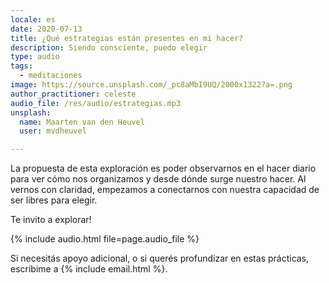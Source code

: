 ```yaml
---
locale: es
date: 2020-07-13
title: ¿Qué estrategias están presentes en mi hacer?
description: Siendo consciente, puedo elegir
type: audio
tags:
  - meditaciones
image: https://source.unsplash.com/_pc8aMbI9UQ/2000x1322?a=.png
author_practitioner: celeste
audio_file: /res/audio/estrategias.mp3
unsplash:
  name: Maarten van den Heuvel
  user: mvdheuvel

---
```


La propuesta de esta exploración es poder observarnos en el hacer diario para ver cómo nos organizamos y desde dónde
surge nuestro hacer. Al vernos con claridad, empezamos a conectarnos con nuestra capacidad de ser libres para elegir.

Te invito a explorar!

{% include audio.html  file=page.audio_file %}

Si necesitás apoyo adicional, o si querés profundizar en estas prácticas, escribime a {% include email.html %}.
